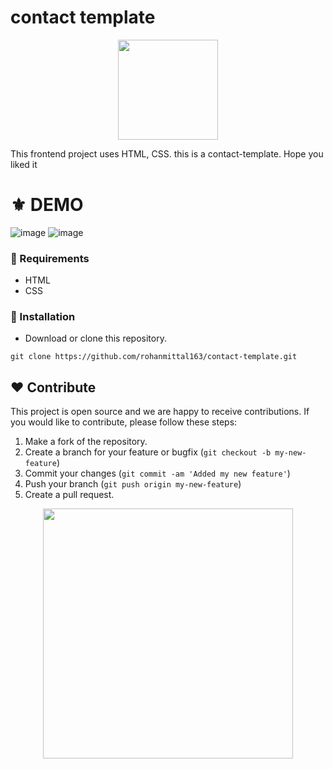 # contact template
<p align="center">
  <img src="https://cdn-icons-png.flaticon.com/512/552/552489.png" width="160" />
</p>
This frontend project uses HTML, CSS.
this is a contact-template. Hope you liked it

# ⚜ DEMO

![image](https://user-images.githubusercontent.com/97821844/213486096-d1aa3035-a6c7-44a8-ad8c-ca3525ff3f97.png)
![image](https://user-images.githubusercontent.com/97821844/213491304-98fc55d8-afd9-4ee1-8005-ebcb682bab24.png)


### 📌 Requirements 

- HTML 
- CSS

### 🔰 Installation 

- Download or clone this repository.
```
git clone https://github.com/rohanmittal163/contact-template.git
```
## ❤ Contribute
This project is open source and we are happy to receive contributions. If you would like to contribute, please follow these steps:

1. Make a fork of the repository.
2. Create a branch for your feature or bugfix (`git checkout -b my-new-feature`)
3. Commit your changes (`git commit -am 'Added my new feature'`)
4. Push your branch (`git push origin my-new-feature`)
5. Create a pull request.

<p align="center">
  <img src="https://user-images.githubusercontent.com/104341274/210186277-0d434bb0-80c0-43a9-b6b0-2e42e18c31a9.png" width="400" />
</p>
